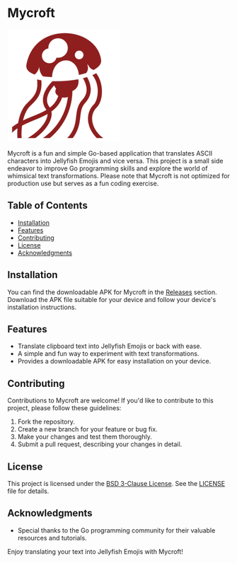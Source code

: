 # Mycroft

![Mycroft Icon](logo.png)

Mycroft is a fun and simple Go-based application that translates ASCII characters into Jellyfish Emojis and vice versa. This project is a small side endeavor to improve Go programming skills and explore the world of whimsical text transformations. Please note that Mycroft is not optimized for production use but serves as a fun coding exercise.

## Table of Contents

- [Installation](#installation)
- [Features](#features)
- [Contributing](#contributing)
- [License](#license)
- [Acknowledgments](#acknowledgments)

## Installation

You can find the downloadable APK for Mycroft in the [Releases](https://github.com/BlyDoesCoding/Mycroft/releases) section. Download the APK file suitable for your device and follow your device's installation instructions.

## Features

- Translate clipboard text into Jellyfish Emojis or back with ease.
- A simple and fun way to experiment with text transformations.
- Provides a downloadable APK for easy installation on your device.

## Contributing

Contributions to Mycroft are welcome! If you'd like to contribute to this project, please follow these guidelines:

1. Fork the repository.
2. Create a new branch for your feature or bug fix.
3. Make your changes and test them thoroughly.
4. Submit a pull request, describing your changes in detail.

## License

This project is licensed under the [BSD 3-Clause License](LICENSE). See the [LICENSE](LICENSE) file for details.

## Acknowledgments

- Special thanks to the Go programming community for their valuable resources and tutorials.

Enjoy translating your text into Jellyfish Emojis with Mycroft!
